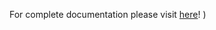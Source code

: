 For complete documentation please visit [here](https://docs.google.com/document/d/1wZ-JWNkJ0nlyBHP5_odXNevrBI-kHkekZeg1QhhBLd8/edit?usp=sharing)!
)
